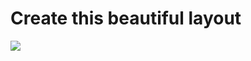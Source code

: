# Create this beautiful layout

![]([https://cdn.dribbble.com/users/1748775/screenshots/13569955/media/6e2c2932ea8210f66cbe9fc4678d723f.png](https://github.com/nunatass/animated-gradients/blob/main/public/Screenshot%202024-05-26%20at%2023.25.28.png?raw=true))
